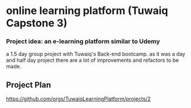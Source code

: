 
# online learning platform (Tuwaiq Capstone 3)
### Project idea: an e-learning platform similar to Udemy

a 1.5 day group project with Tuwaiq's Back-end bootcamp.
as it was a day and half day project there are a lot of improvements and refactors to be made.




## Project Plan
https://github.com/orgs/TuwaiqLearningPlatform/projects/2

